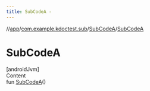```yaml
---
title: SubCodeA -
---
```

//[app](../../../index.md)/[com.example.kdoctest.sub](../index.md)/[SubCodeA](index.md)/[SubCodeA](-sub-code-a.md)



# SubCodeA  
[androidJvm]  
Content  
fun [SubCodeA](-sub-code-a.md)()  




